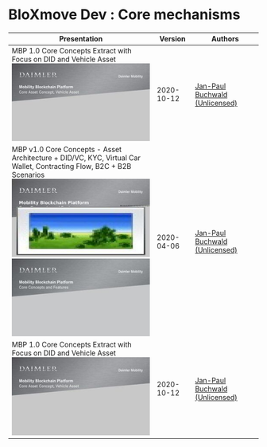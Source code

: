 # BloXmove Dev : Core mechanisms

| Presentation  | Version       | Authors   |
| ------------- | ------------- |-----------|
| MBP 1.0 Core Concepts Extract with Focus on DID and Vehicle Asset ![This is an image](https://github.com/yatin902/test/blob/main/4459823387.jpg)| 2020-10-12  | [Jan-Paul Buchwald (Unlicensed)](https://bloxmove.atlassian.net/wiki/people/5a50d761e067544f89dbeeb1?ref=confluence)  |
| MBP v1.0 Core Concepts - Asset Architecture + DID/VC, KYC, Virtual Car Wallet, Contracting Flow, B2C + B2B Scenarios<br> ![This is an image](https://github.com/yatin902/test/blob/main/1806761588.jpg)<br> ![This is an image](https://github.com/yatin902/test/blob/main/1812266617.jpg)| 2020-04-06  | [Jan-Paul Buchwald (Unlicensed)](https://bloxmove.atlassian.net/wiki/people/5a50d761e067544f89dbeeb1?ref=confluence)  |
| MBP 1.0 Core Concepts Extract with Focus on DID and Vehicle Asset ![This is an image](https://github.com/yatin902/test/blob/main/4459823387.jpg)| 2020-10-12  | [Jan-Paul Buchwald (Unlicensed)](https://bloxmove.atlassian.net/wiki/people/5a50d761e067544f89dbeeb1?ref=confluence)  |

